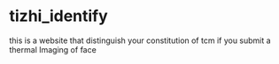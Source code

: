 # tizhi_identify
this is a website that distinguish your  constitution of tcm if you submit a thermal Imaging of face
